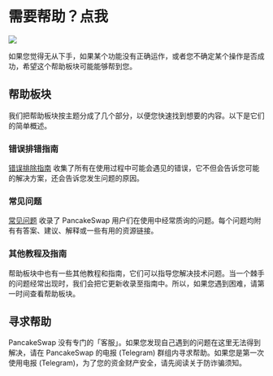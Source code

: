 # 需要帮助？点我

![](https://gblobscdn.gitbook.com/assets%2F-MHREX7DHcljbY5IkjgJ%2F-Mb9Zry-ZB3tPvT1CIzP%2F-Mb9nWQCJARFEUg4XCvr%2Fdocs%20masthead%20%2810%29.png?alt=media&token=3f948fee-7dc6-4a3b-9d8b-4357ef4d83c3)

如果您觉得无从下手，如果某个功能没有正确运作，或者您不确定某个操作是否成功，希望这个帮助板块可能能够帮到您。

## 帮助板块

我们把帮助板块按主题分成了几个部分，以便您快速找到想要的内容。以下是它们的简单概述。

### 错误排错指南

[错误排除指南](https://docs.pancakeswap.finance/help/troubleshooting) 收集了所有在使用过程中可能会遇见的错误，它不但会告诉您可能的解决方案，还会告诉您发生问题的原因。

### 常见问题

[常见问题](https://docs.pancakeswap.finance/help/faq) 收录了 PancakeSwap 用户们在使用中经常质询的问题。每个问题均附有有答案、建议、解释或一些有用的资源链接。

### 其他教程及指南

帮助板块中也有一些其他教程和指南，它们可以指导您解决技术问题。当一个棘手的问题经常出现时，我们会把它更新收录至指南中。所以，如果您遇到困难，请第一时间查看帮助板块。

## 寻求帮助

PancakeSwap 没有专门的「客服」。如果您发现自己遇到的问题在这里无法得到解决，请在 PancakeSwap 的电报 \(Telegram\) 群组内寻求帮助。如果您是第一次使用电报 \(Telegram\)，为了您的资金财产安全，请先阅读关于防诈骗须知。

